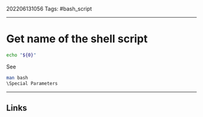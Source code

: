 202206131056
Tags: #bash_script

---

# Get name of the shell script
```bash
echo "${0}"
```

See 
```bash
man bash
\Special Parameters
```

---
## Links
